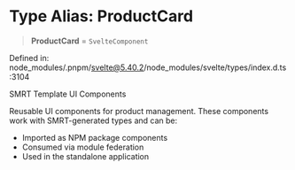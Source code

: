 # Type Alias: ProductCard

> **ProductCard** = `SvelteComponent`

Defined in: node\_modules/.pnpm/svelte@5.40.2/node\_modules/svelte/types/index.d.ts:3104

SMRT Template UI Components

Reusable UI components for product management.
These components work with SMRT-generated types and can be:
- Imported as NPM package components
- Consumed via module federation
- Used in the standalone application
